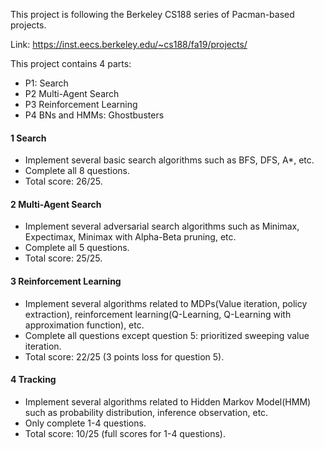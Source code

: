 This project is following the Berkeley CS188 series of Pacman-based projects.

Link: https://inst.eecs.berkeley.edu/~cs188/fa19/projects/

This project contains 4 parts: 
- P1: Search
- P2 Multi-Agent Search
- P3 Reinforcement Learning
- P4 BNs and HMMs: Ghostbusters


#### 1 Search

- Implement several basic search algorithms such as BFS, DFS, A*, etc.
- Complete all 8 questions.
- Total score: 26/25.

#### 2 Multi-Agent Search

- Implement several adversarial search algorithms such as Minimax,  Expectimax, Minimax with Alpha-Beta pruning, etc.
- Complete all 5 questions.
- Total score: 25/25.

#### 3 Reinforcement Learning

- Implement several algorithms related to MDPs(Value iteration, policy extraction), reinforcement learning(Q-Learning, Q-Learning with approximation function), etc.
- Complete all questions except question 5: prioritized sweeping value iteration.
- Total score: 22/25 (3 points loss for question 5).

#### 4 Tracking

- Implement several algorithms related to Hidden Markov Model(HMM) such as probability distribution, inference observation, etc.
- Only complete 1-4 questions.
- Total score: 10/25 (full scores for 1-4 questions).

